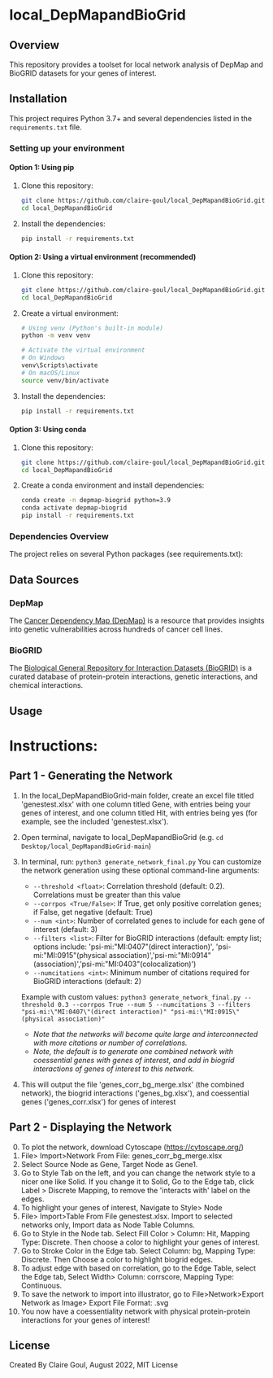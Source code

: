 # local_DepMapandBioGrid

## Overview

This repository provides a toolset for local network analysis of DepMap and BioGRID datasets for your genes of interest.

## Installation

This project requires Python 3.7+ and several dependencies listed in the `requirements.txt` file.

### Setting up your environment

#### Option 1: Using pip

1. Clone this repository:
   ```bash
   git clone https://github.com/claire-goul/local_DepMapandBioGrid.git
   cd local_DepMapandBioGrid
   ```

2. Install the dependencies:
   ```bash
   pip install -r requirements.txt
   ```

#### Option 2: Using a virtual environment (recommended)

1. Clone this repository:
   ```bash
   git clone https://github.com/claire-goul/local_DepMapandBioGrid.git
   cd local_DepMapandBioGrid
   ```

2. Create a virtual environment:
   ```bash
   # Using venv (Python's built-in module)
   python -m venv venv
   
   # Activate the virtual environment
   # On Windows
   venv\Scripts\activate
   # On macOS/Linux
   source venv/bin/activate
   ```

3. Install the dependencies:
   ```bash
   pip install -r requirements.txt
   ```

#### Option 3: Using conda

1. Clone this repository:
   ```bash
   git clone https://github.com/claire-goul/local_DepMapandBioGrid.git
   cd local_DepMapandBioGrid
   ```

2. Create a conda environment and install dependencies:
   ```bash
   conda create -n depmap-biogrid python=3.9
   conda activate depmap-biogrid
   pip install -r requirements.txt
   ```

### Dependencies Overview

The project relies on several Python packages (see requirements.txt):

## Data Sources
### DepMap
The [Cancer Dependency Map (DepMap)](https://depmap.org/portal/) is a resource that provides insights into genetic vulnerabilities across hundreds of cancer cell lines.

### BioGRID
The [Biological General Repository for Interaction Datasets (BioGRID)](https://thebiogrid.org/) is a curated database of protein-protein interactions, genetic interactions, and chemical interactions.

## Usage

# **Instructions:**
## **Part 1 - Generating the Network**
1) In the local_DepMapandBioGrid-main folder, create an excel file titled 'genestest.xlsx' with one column titled Gene, with entries being your genes of interest, and one column titled Hit, with entries being yes (for example, see the included 'genestest.xlsx'). 
2) Open terminal, navigate to local_DepMapandBioGrid (e.g. `cd Desktop/local_DepMapandBioGrid-main`)
3) In terminal, run:  `python3 generate_network_final.py`
   You can customize the network generation using these optional command-line arguments:
   - `--threshold <float>`: Correlation threshold (default: 0.2). Correlations must be greater than this value
   - `--corrpos <True/False>`: If True, get only positive correlation genes; if False, get negative (default: True)
   - `--num <int>`: Number of correlated genes to include for each gene of interest (default: 3)
   - `--filters <list>`: Filter for BioGRID interactions (default: empty list; options include: 'psi-mi:"MI:0407"(direct interaction)',
      'psi-mi:"MI:0915"(physical association)','psi-mi:"MI:0914"(association)','psi-mi:"MI:0403"(colocalization)')
   - `--numcitations <int>`: Minimum number of citations required for BioGRID interactions (default: 2)
   
   Example with custom values:
   `python3 generate_network_final.py --threshold 0.3 --corrpos True --num 5 --numcitations 3 --filters  "psi-mi:\"MI:0407\"(direct interaction)" "psi-mi:\"MI:0915\"(physical association)"`
      * *Note that the networks will become quite large and interconnected with more citations or number of correlations.*
      * *Note, the default is to generate one combined network with coessential genes with genes of interest, and add in biogrid interactions of genes of interest to this network.*
4) This will output the file 'genes_corr_bg_merge.xlsx' (the combined network), the biogrid interactions ('genes_bg.xlsx'), and coessential genes ('genes_corr.xlsx') for genes of interest 

## **Part 2 - Displaying the Network**
0) To plot the network, download Cytoscape (https://cytoscape.org/)
1) File> Import>Network From File: genes_corr_bg_merge.xlsx
2) Select Source Node as Gene, Target Node as Gene1.
3) Go to Style Tab on the left, and you can change the network style to a nicer one like Solid.
 If you change it to Solid, Go to the Edge tab, click Label > Discrete Mapping, to remove the 'interacts with' label on the edges.
4) To highlight your genes of interest, Navigate to Style> Node
5) File> Import>Table From File genestest.xlsx. Import to selected networks only, Import data as Node Table Columns.
6) Go to Style in the Node tab. Select Fill Color > Column: Hit, Mapping Type: Discrete. Then choose a color to highlight your genes of interest.
7) Go to Stroke Color in the Edge tab. Select Column: bg, Mapping Type: Discrete. Then Choose a color to highlight biogrid edges.
8) To adjust edge with based on correlation, go to the Edge Table, select the Edge tab, Select Width> Column: corrscore, Mapping Type: Continuous.
9) To save the network to import into illustrator, go to File>Network>Export Network as Image> Export File Format: .svg
10) You now have a coessentiality network with physical protein-protein interactions for your genes of interest! 

## License

Created By Claire Goul, August 2022, MIT License

